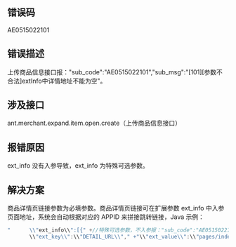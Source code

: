 ## 错误码
AE0515022101 

## 错误描述
上传商品信息接口报："sub_code":"AE0515022101","sub_msg":"[101][参数不合法]extInfo中详情地址不能为空"。 

## 涉及接口
ant.merchant.expand.item.open.create（上传商品信息接口）

## 报错原因
ext_info 没有入参导致，ext_info 为特殊可选参数。 

## 解决方案
商品详情页链接参数为必填参数。商品详情页链接可在扩展参数 ext_info 中入参页面地址，系统会自动根据对应的 APPID 来拼接跳转链接，Java 示例：
```java
"      \\"ext_info\\":[{" +//特殊可选参数，不入参报："sub_code":"AE0515022101","sub_msg":"[101][参数不合法]extInfo中详情地址不能为空""    
       \\"ext_key\\":\\"DETAIL_URL\\"," +"\\"ext_value\\":\\"pages/index/index\\"" +//对应小程序的页面地址"        }]," +
```
 
